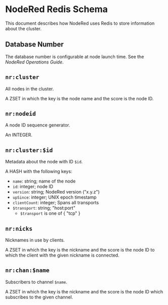 # NodeRed Redis Schema

This document describes how NodeRed uses Redis to store information
about the cluster.

## Database Number

The database number is configurable at node launch time.  See
the *NodeRed Operations Guide*.

## `nr:cluster`

All nodes in the cluster.

A ZSET in which the key is the node name and the score is the node ID.

## `nr:nodeid`

A node ID sequence generator.

An INTEGER.

## `nr:cluster:$id`

Metadata about the node with ID `$id`.

A HASH with the following keys:

- `name`: string; name of the node
- `id`: integer; node ID
- `version`: string; NodeRed version ("x.y.z")
- `upSince`: integer; UNIX epoch timestamp
- `clientCount`: integer; Spans all transports
- `$transport`: string; "host:port"
    - `$transport` is one of { "tcp" }

## `nr:nicks`

Nicknames in use by clients.

A ZSET in which the key is the nickname and the score is the node ID to which
the client with the given nickname is connected.

## `nr:chan:$name`

Subscribers to channel `$name`.

A ZSET in which the key is the nickname and the score is the node ID which
subscribes to the given channel.

